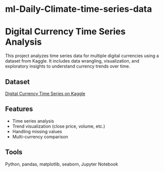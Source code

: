 # ml-Daily-Climate-time-series-data
# Digital Currency Time Series Analysis

This project analyzes time series data for multiple digital currencies using a dataset from Kaggle. It includes data wrangling, visualization, and exploratory insights to understand currency trends over time.

## Dataset
[Digital Currency Time Series on Kaggle](https://www.kaggle.com/datasets/ahmedadam415/digital-currency-time-series)

## Features
- Time series analysis
- Trend visualization (close price, volume, etc.)
- Handling missing values
- Multi-currency comparison

## Tools
Python, pandas, matplotlib, seaborn, Jupyter Notebook
